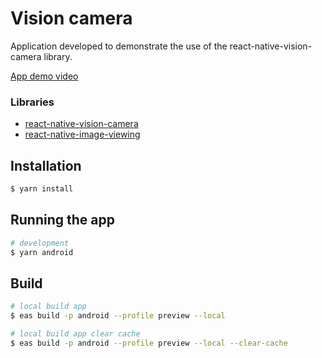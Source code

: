 # Vision camera

Application developed to demonstrate the use of the react-native-vision-camera library.

[App demo video](https://drive.google.com/file/d/1A4mS7pYfdTet6S72Ndlu8x8JO1ujg0Mb/view?usp=drive_link)

### Libraries

* [react-native-vision-camera](https://react-native-vision-camera.com/docs/guides)
* [react-native-image-viewing](https://www.npmjs.com/package/react-native-image-viewing)


## Installation

```bash
$ yarn install
```

## Running the app

```bash
# development
$ yarn android
```

## Build

```bash
# local build app
$ eas build -p android --profile preview --local

# local build app clear cache
$ eas build -p android --profile preview --local --clear-cache
```
